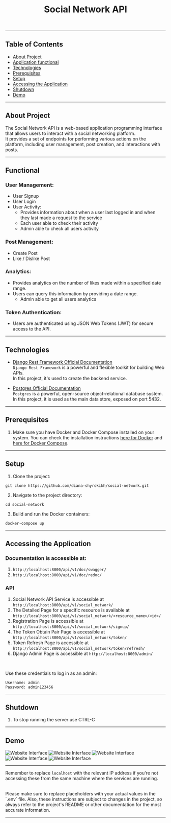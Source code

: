 # 
<div align="center">

# Social Network API 

</div>

<br>

<hr>

## Table of Contents

- [About Project](#about-project)
- [Application functional](#functional)
- [Technologies](#technologies)
- [Prerequisites](#prerequisites)
- [Setup](#setup)
- [Accessing the Application](#accessing-the-application)
- [Shutdown](#shutdown)
- [Demo](#demo)


<hr>

## About Project

The Social Network API is a web-based application programming interface that allows users 
to interact with a social networking platform.<br>
It provides a set of endpoints for performing 
various actions on the platform, including user management, post creation, and interactions 
with posts.

<hr>

## Functional

### User Management:

- User Signup
- User Login
- User Activity: 
  - Provides information about when a user last logged in and when they 
    last made a request to the service
  - Each user able to check their activity
  - Admin able to check all users activity

### Post Management:

- Create Post 
- Like / Dislike Post 

### Analytics:

- Provides analytics on the number of likes made within a specified date range. 
- Users can query this information by providing a date range.
  - Admin able to get all users analytics

### Token Authentication:

- Users are authenticated using JSON Web Tokens (JWT) for secure access to the API.

<hr>

## Technologies

- [Django Rest Framework Official Documentation](https://www.django-rest-framework.org)
<br>`Django Rest Framework` is a powerful and flexible toolkit for building Web APIs. 
<br>In this project, it's used to create the backend service.


- [Postgres Official Documentation](https://www.postgresql.org/docs/)
<br>`Postgres` is a powerful, open-source object-relational database system. 
<br>In this project, it is used as the main data store, exposed on port 5432.
<hr>


## Prerequisites

1. Make sure you have Docker and Docker Compose installed on your system. 
You can check the installation instructions [here for Docker](https://docs.docker.com/get-docker/) 
and [here for Docker Compose](https://docs.docker.com/compose/install/).

<hr>

## Setup

1. Clone the project:
```
git clone https://github.com/diana-shyrokikh/social-network.git
```
2. Navigate to the project directory:
```
cd social-network
```
3. Build and run the Docker containers:
```
docker-compose up
```

<hr>

## Accessing the Application

### Documentation is accessible at:
1. `http://localhost:8000/api/v1/doc/swagger/`
2. `http://localhost:8000/api/v1/doc/redoc/`

### API
1. Social Network API Service is accessible at `http://localhost:8000/api/v1/social_network/`
2. The Detailed Page for a specific resource is available at `http://localhost:8000/api/v1/social_network/<resource_name>/<id>/`
3. Registration Page is accessible at `http://localhost:8000/api/v1/social_network/signup/`
4. The Token Obtain Pair Page is accessible at `http://localhost:8000/api/v1/social_network/token/`
5. Token Refresh Page is accessible at `http://localhost:8000/api/v1/social_network/token/refresh/`
6. Django Admin Page is accessible at `http://localhost:8000/admin/`

<br>

Use these credentials to log in as an admin:

    Username: admin
    Password: admin123456

<hr>

## Shutdown

1. To stop running the server use CTRL-C

<hr>

## Demo

![Website Interface](readme_images/demo/api_root.png)
![Website Interface](readme_images/demo/users.png)
![Website Interface](readme_images/demo/posts.png)
![Website Interface](readme_images/demo/analytics.png)
![Website Interface](readme_images/demo/activity.png)

<hr>

Remember to replace `localhost` with the relevant IP address if you're not accessing these 
from the same machine where the services are running.

<br>
Please make sure to replace placeholders with your actual values in the `.env` file. 
Also, these instructions are subject to changes in the project, 
so always refer to the project's README or other documentation for the most accurate information.

<hr>